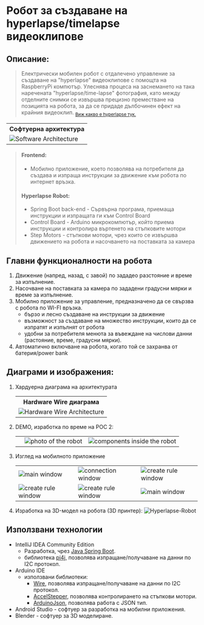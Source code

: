 # Робот за създаване на hyperlapse/timelapse видеоклипове

## Описание:
> Електрически мобилен робот с отдалечено управление за създаване на "hyperlapse" видеоклипове с помощта на RaspberryPi компютър. Улеснява процеса на заснемането на така наречената "hyperlapse/time-lapse" фотография, като между отделните снимки се извършва прецизно преместване на позицията на робота, за да се придаде дълбочинен ефект на крайния видеоклип.
<sub>[Виж какво е hyperlapse тук.](https://youtu.be/y_4p6_KsqoE)</sub>

<table>
      <tr>
        <th>Софтуерна архитектура</th>
      </tr>
      <tr>
        <td>
          <img alt="Software Architecture" src="https://user-images.githubusercontent.com/61236255/214010093-9ca15fc7-d8e1-471a-8f83-3d7fa9c7d574.png">
        </td>
      </tr>
      </table>
    
    
>#### Frontend:</br>
>   - Мобилно приложение, което позволява на потребителя да създава и изпраща инструкции за движение към робота по интернет връзка.
>#### Hyperlapse Robot:</br>
>   - Spring Boot back-end - Сървърна програма, приемаща инструкции и изпращата ги към Control Board
>   - Control Board - Arduino микрокомпютър, който приема инструкции и контролира въртенето на стъпковите мотори
>   - Step Motors - стъпкови мотори, чрез които се извършва движението на робота и насочването на поставката за камера

## Главни функционалности на робота
1. Движение (напред, назад, с завой) по зададео разстояние и време за изпълнение.
2. Насочване на поставката за камера по зададени градусни мярки и време за изпълнение.
3. Мобилно приложение за управление, предназначено да се свързва с робота по WI-FI връзка.
   - бързо и лесно създаване на инструкции за движение
   - възможност за създаване на множество инструкции, които да се изпратят и изпълнят от робота
   - удобни за потребителя менюта за въвеждане на числови данни (растояние, време, градусни мярки).
4. Автоматично включване на робота, когато той се захранва от батерия/power bank

## Диаграми и изображения:
1. Хардуерна диаграма на архитектурата
    <table>
      <tr>
        <th>Hardware Wire диаграма</th>
      </tr>
      <tr>
        <td>
          <img alt="Hardware Wire Architecture" src="https://user-images.githubusercontent.com/61236255/205662820-f8bea474-e4ec-4c0f-8cb2-7d6e48166b0e.png">
        </td>
      </tr>
    </table>

2. DEMO, изработка по време на POC 2:
    <table>
          <th>
            <td>
                <img alt="photo of the robot" src="https://user-images.githubusercontent.com/61236255/214062435-a7b5c700-b1d1-4f08-a52a-a3f4095b711a.jpg">
            </td>
            <td>
                <img alt="components inside the robot" src="https://user-images.githubusercontent.com/61236255/205867284-47fdb931-df37-4cae-8039-24e42011bc98.jpg">
            </td>
          </th>
    </table>

3. Изглед на мобилното приложение
      <table>
          <tr>
            <td>
                <img alt="main window" src="https://user-images.githubusercontent.com/61236255/214032898-a0754529-66d9-4643-876c-6e3a7478e142.jpg">
            </td>
            <td>
                <img alt="connection window" src="https://user-images.githubusercontent.com/61236255/214032952-8b94aab9-e678-4145-b6e7-caa7d1e85064.jpg">
            </td>
            <td>
                <img alt="create rule window" src="https://user-images.githubusercontent.com/61236255/214032955-65326957-9101-432f-9422-05560bbb16c1.jpg">
            </td>
          </tr>
          <tr>
            <td>
                <img alt="create rule window" src="https://user-images.githubusercontent.com/61236255/214032956-7ed0fe67-89b1-4d99-8cf2-6ec9afb0c969.jpg">
            </td>
            <td>
                <img alt="create rule window" src="https://user-images.githubusercontent.com/61236255/214032958-971bf802-83bd-47a6-8ee0-cf19ace4ccf1.jpg">
            </td>
            <td>
                <img alt="main window" src="https://user-images.githubusercontent.com/61236255/214032949-ac855bd1-8f17-471e-8fbc-767e511cc21a.jpg">
            </td>
          </tr>
      </table>

4. Изработка на 3D-модел на робота (3D принтер):
   ![Hyperlapse-Robot](https://user-images.githubusercontent.com/61236255/214060449-4cda8069-f7af-4cdc-a593-bddf4842a221.jpg)
   
## Използвани технологии
- IntelliJ IDEA Community Edition
  - Разработка, чрез [Java Spring Boot](https://spring.io/projects/spring-boot).
  - библиотека [pi4j](https://mvnrepository.com/artifact/com.pi4j/pi4j-core), позволява изпращане/получаване на данни по I2C протокол.
- Arduino IDE
  - използвани библиотеки:
    - [Wire](https://www.arduino.cc/reference/en/language/functions/communication/wire/), позволява изпращане/получаване на данни по I2C протокол.
    - [AccelStepper](https://www.airspayce.com/mikem/arduino/AccelStepper/), позволява контролирането на стъпкови мотори.
    - [ArduinoJson](https://arduinojson.org/), позволява работа с JSON тип.
- Android Studio - софтуер за разработка на мобилни приложения. 
- Blender - софтуер за 3D моделиране.




